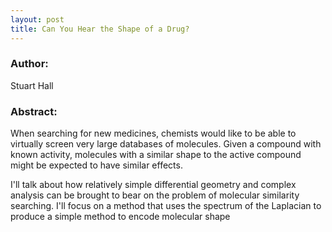 ```yaml
---
layout: post
title: Can You Hear the Shape of a Drug?
---
```


### Author:
Stuart Hall
### Abstract:
When searching for new medicines, chemists would like to be able to virtually screen very large databases of molecules.  Given a compound with known activity, molecules with a similar shape to the active compound might be expected to have similar effects.

I'll talk about how relatively simple differential geometry and complex analysis can be brought to bear on the problem of molecular similarity searching. I'll focus on a method that uses the spectrum of the Laplacian to produce a simple method to encode molecular shape


